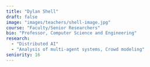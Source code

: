 ```yaml
---
title: "Dylan Shell"
draft: false
image: "images/teachers/shell-image.jpg"
course: "Faculty/Senior Researchers"
bio: "Professor, Computer Science and Engineering"
research:
  - "Distributed AI"
  - "Analysis of multi-agent systems, Crowd modeling"
seniority: 16
---
```



